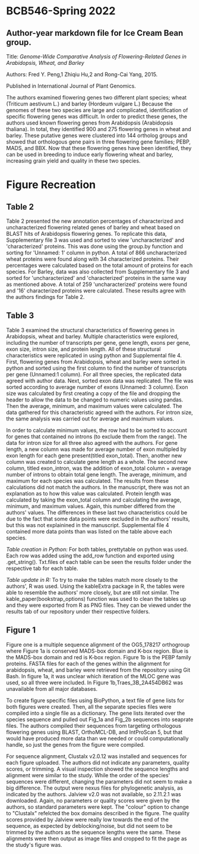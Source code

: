 # BCB546-Spring 2022

## Author-year markdown file for Ice Cream Bean group.

Title: _Genome-Wide Comparative Analysis of Flowering-Related Genes in Arabidopsis, Wheat, and Barley_

Authors: Fred Y. Peng,1 Zhiqiu Hu,2 and Rong-Cai Yang, 2015.

Published in International Journal of Plant Genomics.

The authors examined flowering genes two different plant species; wheat (Triticum aestivum L.) and barley (Hordeum vulgare L.)  Because the genomes of these two species are large and complicated, identification of specific flowering genes was difficult. In order to predict these  genes, the authors used known flowering genes from Arabidopsis (Arabidopsis thaliana). In total, they identified 900 and 275 flowering genes in wheat and barley. These putative genes were clustered into 144 ortholog groups and showed that orthologous gene pairs in three flowering gene families; PEBP, MADS, and BBX. Now that these flowering genes have been identified, they can be used in breeding to induce early flowering wheat and barley, increasing grain yield and quality in these two species.

# Figure Recreation
## Table 2
  Table 2 presented the new annotation percentages of characterized and uncharacterized flowering related genes of barley and wheat based on BLAST hits of Arabidopsis flowering genes. To replicate this data, Supplementary file 3 was used and sorted to view 'uncharacterized' and 'characterized' proteins. This was done using the group.by function and sorting for 'Unnamed: 1' column in python. A total of 866 uncharacterized wheat proteins were found along with 34 characterized proteins. Their percentages were calculated based on the total amount of proteins for each species. For Barley, data was also collected from Supplementary file 3 and sorted for 'uncharacterized' and 'characterized' proteins in the same way as mentioned above. A total of 259 'uncharacterized' proteins were found and '16' characterized proteins were calculated. These results agree with the authors findings for Table 2. 
## Table 3
  Table 3 examined the structural characteristics of flowering genes in Arabidopsis, wheat and barley. Multiple characteristics were explored, including the number of transcripts per gene, gene length, exons per gene, exon size, intron size, and protein length. All of these structural characteristics were replicated in using python and Supplemental file 4. First, flowering genes from Arabidopsis, wheat and barley were sorted in python and sorted using the first column to find the number of transcripts per gene (Unnamed:1 column). For all three species, the replicated data agreed with author data. Next, sorted exon data was replicated. The file was sorted according to average number of exons (Unnamed: 3 column). Exon size was calculated by first creating a copy of the file and dropping the header to allow the data to be changed to numeric values using pandas. Then the average, minimum, and maximum values were calculated. The data gathered for this characteristic agreed with the authors. For intron size, the same analysis was carried out for average and maximum values. 
  
  In order to calculate minimum values, the row had to be sorted to account for genes that contained no introns (to exclude them from the range). The data for intron size for all three also agreed with the authors. For gene length, a new column was made for average number of exon multipled by exon length for each gene present(titled exon_total). Then, another new column was created to calculate gene length as a whole. The second new column, titled exon_intron, was the addition of exon_total column + average number of introns to obtain total gene length. The average, minimum, and maximum for each species was calculated. The results from these calculations did not match the authors. In the manuscript, there was not an explanation as to how this value was calculated. Protein length was calculated by taking the exon_total column and calculating the average, minimum, and maximum values. Again, this number differed from the authors' values. The differences in these last two characteristics could be due to the fact that some data points were excluded in the authors' results, but this was not explainined in the manuscript. Supplemental file 4 contained more data points than was listed on the table above each species.

*Table creation in Python:*
For both tables, prettytable on python was used. Each row was added using the add_row function and exported using .get_string(). Txt.files of each table can be seen the results folder under the respective tab for each table.

*Table update in R:*
To try to make the tables match more closely to the authors', R was used. Using the kableExtra package in R, the tables were able to resemble the authors' more closely, but are still not similar. The kable_paper(bookstrap_options) function was used to clean the tables up and they were exported from R as PNG files. They can be viewed under the results tab of our repository under their respective folders. 

## Figure 1
  Figure one is a multiple sequence alignment of the OG5_178217 orthogroup where Figure 1a is conserved MADS-box domain and K-box region. Blue is the MADS-box domain and red is K-box region. Figure 1b is the PEBP family proteins. FASTA files for each of the genes within the alignment for arabidopsis, wheat, and barley were retrieved from the repository using Git Bash. In figure 1a, it was unclear which iteration of the MLOC gene was used, so all three were included. In Figure 1b,Traes_3B_2A454DB62 was unavailable from all major databases. 
  
  To create figure specific files using BioPython, a text file of gene lists for both figures were created. Then, all the separate species files were compiled into a single file as a dictionary. The gene lists iterated over the species sequence and pulled out Fig_1a and Fig_2b sequences into seaprate files. The authors compiled their sequences from targeting orthologous flowering genes using BLAST, OrthoMCL-DB, and IntProScan 5, but that would have produced more data than we needed or could computationally handle, so just the genes from the figure were compiled.  
  
  For sequence alignment, Clustalx v2.0.12 was installed and sequences for each figure uploaded. The authors did not indicate any parameters, quality scores, or trimming. A visual inspection showed the sequence lengths and alignment were similar to the study. While the order of the species' sequences were different, changing the parameters did not seem to make a big difference. The output were nexus files for phylogenetic analysis, as indicated by the authors. Jalview v2.0 was not available, so 2.11.2.1 was downloaded. Again, no parameters or quality scores were given by the authors, so standard parameters were kept. The "colour" option to change to "Clustalx" refelcted the box domains described in the figure. The quality scores provided by Jalview were really low towards the end of the sequence, as expected by deblocking/noise, but did not seem to be trimmed by the authors as the sequence lengths were the same. These alignments were then output as image files and cropped to fit the page as the study's figure was. 
